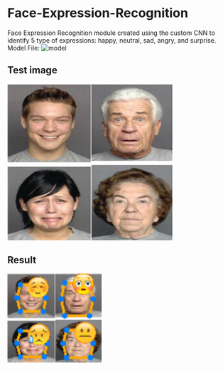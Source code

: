 # Face-Expression-Recognition
Face Expression Recognition module created using the custom CNN to identify 5 type of expressions: happy, neutral, sad, angry, and surprise.
Model File: ![model](https://drive.google.com/file/d/1kR4uxV8u5BXJoNDsW0s9hHr3vAEMT_hU/view?usp=sharing)
## Test image
![Test image](https://github.com/ojas-wani/Face-Expression-Recognition/blob/main/exp.jpg)
## Result
![Result image](https://github.com/ojas-wani/Face-Expression-Recognition/blob/main/Result.png)
